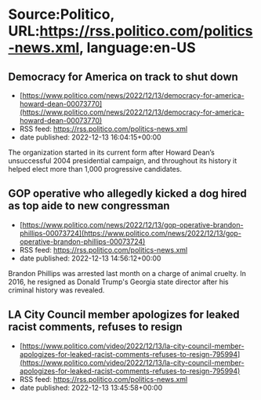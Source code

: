 # Source:Politico, URL:https://rss.politico.com/politics-news.xml, language:en-US

## Democracy for America on track to shut down
 - [https://www.politico.com/news/2022/12/13/democracy-for-america-howard-dean-00073770](https://www.politico.com/news/2022/12/13/democracy-for-america-howard-dean-00073770)
 - RSS feed: https://rss.politico.com/politics-news.xml
 - date published: 2022-12-13 16:04:15+00:00

The organization started in its current form after Howard Dean’s unsuccessful 2004 presidential campaign, and throughout its history it helped elect more than 1,000 progressive candidates.

## GOP operative who allegedly kicked a dog hired as top aide to new congressman
 - [https://www.politico.com/news/2022/12/13/gop-operative-brandon-phillips-00073724](https://www.politico.com/news/2022/12/13/gop-operative-brandon-phillips-00073724)
 - RSS feed: https://rss.politico.com/politics-news.xml
 - date published: 2022-12-13 14:56:12+00:00

Brandon Phillips was arrested last month on a charge of animal cruelty. In 2016, he resigned as Donald Trump's Georgia state director after his criminal history was revealed.

## LA City Council member apologizes for leaked racist comments, refuses to resign
 - [https://www.politico.com/video/2022/12/13/la-city-council-member-apologizes-for-leaked-racist-comments-refuses-to-resign-795994](https://www.politico.com/video/2022/12/13/la-city-council-member-apologizes-for-leaked-racist-comments-refuses-to-resign-795994)
 - RSS feed: https://rss.politico.com/politics-news.xml
 - date published: 2022-12-13 13:45:58+00:00




